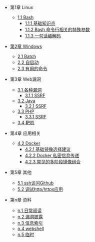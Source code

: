 - 第1章 Linux
  - [1.1 Bash](bash/Readme.md)
    - [1.1.1 基础知识点](bash/bash-base.md)  
	- [1.1.2 Bash 命令行相关的特殊参数](bash/bash-line-command-arguments.md)
    - [1.1.3 一句话编解码](encode.md)


- [第2章 Windows](windows/Readme.md)
  - [2.1 Batch](windows/windows-batch.md)
  - [2.2 自启动](windows/windows-startup.md)  
  - [2.3 有用的命令](windows/windows-commands.md)  
  

- 第3章 Web漏洞
  - [3.1 各种漏洞](vuls/Readme.md)
    - [3.1.1 SSRF](vuls/ssrf.md)
  - [3.2 Java](vuls/Readme.md)
    - [3.2.1 SSRF](vuls/ssrf.md)
  - [3.3  PHP](vuls/Readme.md)
    - [3.3.1 SSRF](vuls/ssrf.md)
  - [3.4 靶机](playgroud.md)  
  
- 第4章 应用相关
  - [4.2 Docker](docker/Readme.md)
    - [4.2.1  基础镜像选择建议](docker/docker-build.md)  
    - [4.2.2  Docker 私密信息传递](docker/docker-secret-build.md)  
    - [4.2.3  常见的多阶段镜像组合](docker/multi-stages-images.md)  
	
- 第5章 其他
  - [5.1 ssh访问Github ](github-ssh.md)
  - [5.2 调试http/https应用](http-debug.md)
  
- 第n章 资料
  - [n.1 日常阅读](reading.md)
  - [n.2 漏洞披露](vulrepo.md)
  - [n.3 信息索引](sec-collection.md)  
  - [n.4 webshell](webshell.md)  
  - [n.5 临时](temp.md)  
